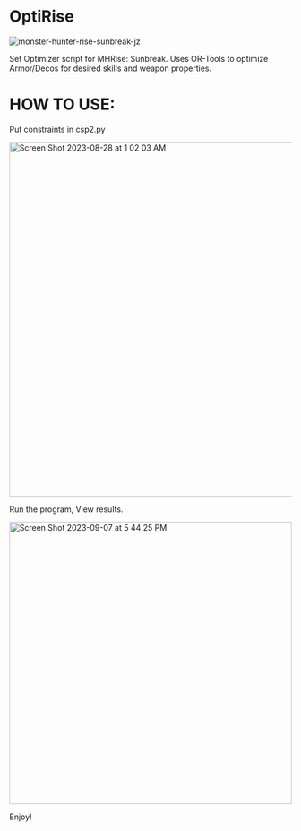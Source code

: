 # OptiRise
![monster-hunter-rise-sunbreak-jz](https://github.com/mrjonjonjon/MH_OPTIMIZER/assets/86944352/4e8b2fac-1223-4055-8c7e-d07196014669)

Set Optimizer script for MHRise: Sunbreak. Uses OR-Tools to optimize Armor/Decos for desired skills and weapon properties.

# HOW TO USE:

Put constraints in csp2.py

<img width="633" alt="Screen Shot 2023-08-28 at 1 02 03 AM" src="https://github.com/mrjonjonjon/MH_OPTIMIZER/assets/86944352/e19112af-d9e9-4333-b584-64837d86e49c">

Run the program, View results.

<img width="504" alt="Screen Shot 2023-09-07 at 5 44 25 PM" src="https://github.com/mrjonjonjon/Optirise/assets/86944352/11ae0942-e6d6-4f73-a39a-01f182f84f2b">

Enjoy!
